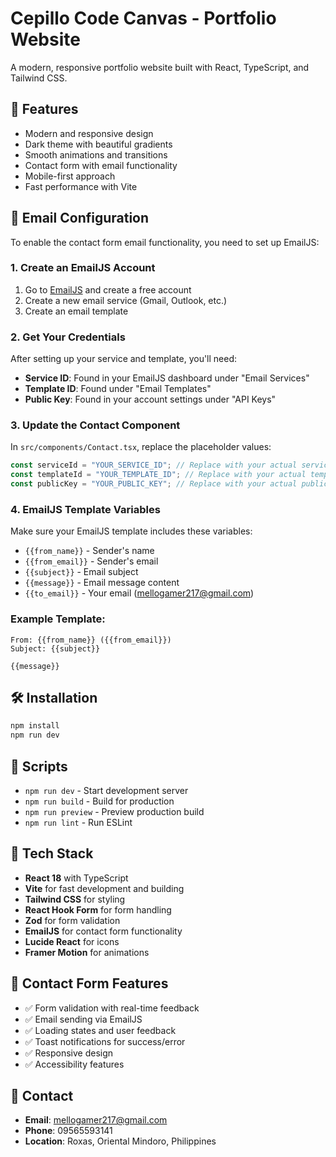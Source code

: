 # Cepillo Code Canvas - Portfolio Website

A modern, responsive portfolio website built with React, TypeScript, and Tailwind CSS.

## 🚀 Features

- Modern and responsive design
- Dark theme with beautiful gradients
- Smooth animations and transitions
- Contact form with email functionality
- Mobile-first approach
- Fast performance with Vite

## 📧 Email Configuration

To enable the contact form email functionality, you need to set up EmailJS:

### 1. Create an EmailJS Account

1. Go to [EmailJS](https://www.emailjs.com/) and create a free account
2. Create a new email service (Gmail, Outlook, etc.)
3. Create an email template

### 2. Get Your Credentials

After setting up your service and template, you'll need:

- **Service ID**: Found in your EmailJS dashboard under "Email Services"
- **Template ID**: Found under "Email Templates"
- **Public Key**: Found in your account settings under "API Keys"

### 3. Update the Contact Component

In `src/components/Contact.tsx`, replace the placeholder values:

```typescript
const serviceId = "YOUR_SERVICE_ID"; // Replace with your actual service ID
const templateId = "YOUR_TEMPLATE_ID"; // Replace with your actual template ID
const publicKey = "YOUR_PUBLIC_KEY"; // Replace with your actual public key
```

### 4. EmailJS Template Variables

Make sure your EmailJS template includes these variables:

- `{{from_name}}` - Sender's name
- `{{from_email}}` - Sender's email
- `{{subject}}` - Email subject
- `{{message}}` - Email message content
- `{{to_email}}` - Your email (mellogamer217@gmail.com)

### Example Template:

```
From: {{from_name}} ({{from_email}})
Subject: {{subject}}

{{message}}
```

## 🛠️ Installation

```bash
npm install
npm run dev
```

## 📝 Scripts

- `npm run dev` - Start development server
- `npm run build` - Build for production
- `npm run preview` - Preview production build
- `npm run lint` - Run ESLint

## 🎨 Tech Stack

- **React 18** with TypeScript
- **Vite** for fast development and building
- **Tailwind CSS** for styling
- **React Hook Form** for form handling
- **Zod** for form validation
- **EmailJS** for contact form functionality
- **Lucide React** for icons
- **Framer Motion** for animations

## 📱 Contact Form Features

- ✅ Form validation with real-time feedback
- ✅ Email sending via EmailJS
- ✅ Loading states and user feedback
- ✅ Toast notifications for success/error
- ✅ Responsive design
- ✅ Accessibility features

## 🌟 Contact

- **Email**: mellogamer217@gmail.com
- **Phone**: 09565593141
- **Location**: Roxas, Oriental Mindoro, Philippines
